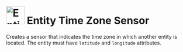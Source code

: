 # <img src="https://brands.home-assistant.io/entity_tz/icon.png" alt="Entity Time Zone Sensor" width="50" height="50"/> Entity Time Zone Sensor

Creates a sensor that indicates the time zone in which another entity is located.
The entity must have `latitude` and `longitude` attributes.
